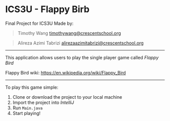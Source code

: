 # ICS3U - Flappy Birb
Final Project for ICS3U 
Made by:
 > Timothy Wang <timothywang@crescentschool.org>
 
 > Alireza Azimi Tabrizi <alirezaazimitabrizi@crescentschool.org>
_____________________________________________________

This application allows users to play the single player game called *Flappy Bird*

Flappy Bird wiki: <https://en.wikipedia.org/wiki/Flappy_Bird>
_____________________________________________________

To play this game simple:
 1. Clone or download the project to your local machine
 2. Import the project into *IntelliJ*
 3. Run `Main.java`
 4. Start playing!
